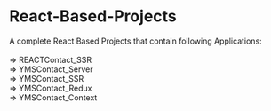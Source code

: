 
# React-Based-Projects
A complete React Based Projects that contain following Applications: </br> </br>
=> REACTContact_SSR </br>
=> YMSContact_Server </br>
=> YMSContact_SSR </br>
=> YMSContact_Redux </br>
=> YMSContact_Context </br>
